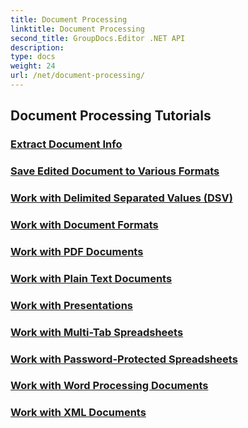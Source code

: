 ```yaml
---
title: Document Processing
linktitle: Document Processing
second_title: GroupDocs.Editor .NET API
description: 
type: docs
weight: 24
url: /net/document-processing/
---
```


## Document Processing Tutorials
### [Extract Document Info](./extract-document-info/)
### [Save Edited Document to Various Formats](./save-edited-document-various-formats/)
### [Work with Delimited Separated Values (DSV)](./work-dsv/)
### [Work with Document Formats](./work-document-formats/)
### [Work with PDF Documents](./work-pdf-documents/)
### [Work with Plain Text Documents](./work-plain-text-documents/)
### [Work with Presentations](./work-presentations/)
### [Work with Multi-Tab Spreadsheets](./work-multi-tab-spreadsheets/)
### [Work with Password-Protected Spreadsheets](./work-password-protected-spreadsheets/)
### [Work with Word Processing Documents](./work-word-processing-documents/)
### [Work with XML Documents](./work-xml-documents/)